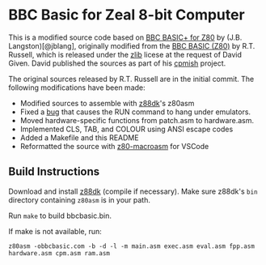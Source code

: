 # BBC Basic for Zeal 8-bit Computer

This is a modified source code based on [BBC BASIC+ for Z80](https://github.com/jblang/bbcbasic-z80) by (J.B. Langston)[@jblang],
originally modified from the [BBC BASIC (Z80)](http://www.bbcbasic.co.uk/bbcbasic/z80basic.html) by R.T. Russell, which is released under the [zlib](COPYING) licese at the request of David Given. David published the sources as part of his [cpmish](https://github.com/davidgiven/cpmish) project.

The original sources released by R.T. Russell are in the initial commit.  The following modifications have been made:

- Modified sources to assemble with [z88dk](https://github.com/z88dk/z88dk)'s z80asm
- Fixed a [bug](https://github.com/davidgiven/cpmish/issues/20) that causes the RUN command to hang under emulators.
- Moved hardware-specific functions from patch.asm to hardware.asm.
- Implemented CLS, TAB, and COLOUR using ANSI escape codes
- Added a Makefile and this README
- Reformatted the source with [z80-macroasm](https://marketplace.visualstudio.com/items?itemName=mborik.z80-macroasm) for VSCode

## Build Instructions

Download and install [z88dk](https://github.com/z88dk/z88dk) (compile if necessary). Make sure z88dk's `bin` directory containing `z80asm` is in your path.

Run `make` to build bbcbasic.bin.

If make is not available, run:

```
z80asm -obbcbasic.com -b -d -l -m main.asm exec.asm eval.asm fpp.asm hardware.asm cpm.asm ram.asm
```